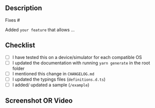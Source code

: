 <!--
Hi there and thank you for your change proposal!

Please fill out the following template to make the review process
as quick and smooth as possible.
-->

## Description

Fixes #<issue-number>

<!-- OR, if you're implementing a new feature: -->

Added `your feature` that allows ...

## Checklist

<!-- Check completed item: [X] -->

- [ ] I have tested this on a device/simulator for each compatible OS
- [ ] I updated the documentation with running `yarn generate` in the root folder
- [ ] I mentioned this change in `CHANGELOG.md`
- [ ] I updated the typings files (`definitions.d.ts`)
- [ ] I added/ updated a sample (`/example`)

## Screenshot OR Video

<!-- If it's a visual PR, we appreciate a screenshot or video -->
